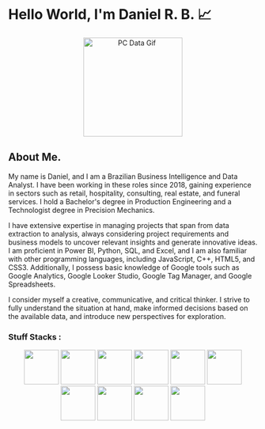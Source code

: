 
# Hello World, I'm Daniel R. B. 📈

<link rel="stylesheet"  href = "style.css">

<p align = center>
    <img src = "https://media.tenor.com/2unHkuoMLhcAAAAM/data-code.gif" alt = "PC Data Gif" width = 200>
</p>


## About Me. 

My name is Daniel, and I am a Brazilian Business Intelligence and Data Analyst. I have been working in these roles since 2018, gaining experience in sectors such as retail, hospitality, consulting, real estate, and funeral services. I hold a Bachelor's degree in Production Engineering and a Technologist degree in Precision Mechanics.

I have extensive expertise in managing projects that span from data extraction to analysis, always considering project requirements and business models to uncover relevant insights and generate innovative ideas. I am proficient in Power BI, Python, SQL, and Excel, and I am also familiar with other programming languages, including JavaScript, C++, HTML5, and CSS3. Additionally, I possess basic knowledge of Google tools such as Google Analytics, Google Looker Studio, Google Tag Manager, and Google Spreadsheets.

I consider myself a creative, communicative, and critical thinker. I strive to fully understand the situation at hand, make informed decisions based on the available data, and introduce new perspectives for exploration.

### Stuff Stacks :


<div align = center>
    <img width = 70 height = 70 padding = 15px margin = 15px src="https://cdn.jsdelivr.net/gh/devicons/devicon@latest/icons/python/python-original-wordmark.svg" />   
    <img width = 70 height = 70 src="https://cdn.jsdelivr.net/gh/devicons/devicon@latest/icons/pandas/pandas-original-wordmark.svg" />
    <img width = 70 height = 70 src="https://cdn.jsdelivr.net/gh/devicons/devicon@latest/icons/numpy/numpy-original-wordmark.svg" />
    <img width = 70 height = 70 src="https://cdn.jsdelivr.net/gh/devicons/devicon@latest/icons/matplotlib/matplotlib-original-wordmark.svg" />
    <img width = 70 height = 70 src="https://cdn.jsdelivr.net/gh/devicons/devicon@latest/icons/scikitlearn/scikitlearn-original.svg" />
    <img width = 70 height = 70 src="https://cdn.jsdelivr.net/gh/devicons/devicon@latest/icons/microsoftsqlserver/microsoftsqlserver-plain-wordmark.svg" />
    <img width = 70 height = 70 src="https://cdn.jsdelivr.net/gh/devicons/devicon@latest/icons/mysql/mysql-original-wordmark.svg" />
    <img width = 70 height = 70 src="https://cdn.jsdelivr.net/gh/devicons/devicon@latest/icons/jupyter/jupyter-original-wordmark.svg" />
    <img width = 70 height = 70 src="https://cdn.jsdelivr.net/gh/devicons/devicon@latest/icons/vscode/vscode-original.svg" />
    <img width = 70 height = 70 src="https://cdn.jsdelivr.net/gh/devicons/devicon@latest/icons/visualstudio/visualstudio-original.svg" />
</div>



